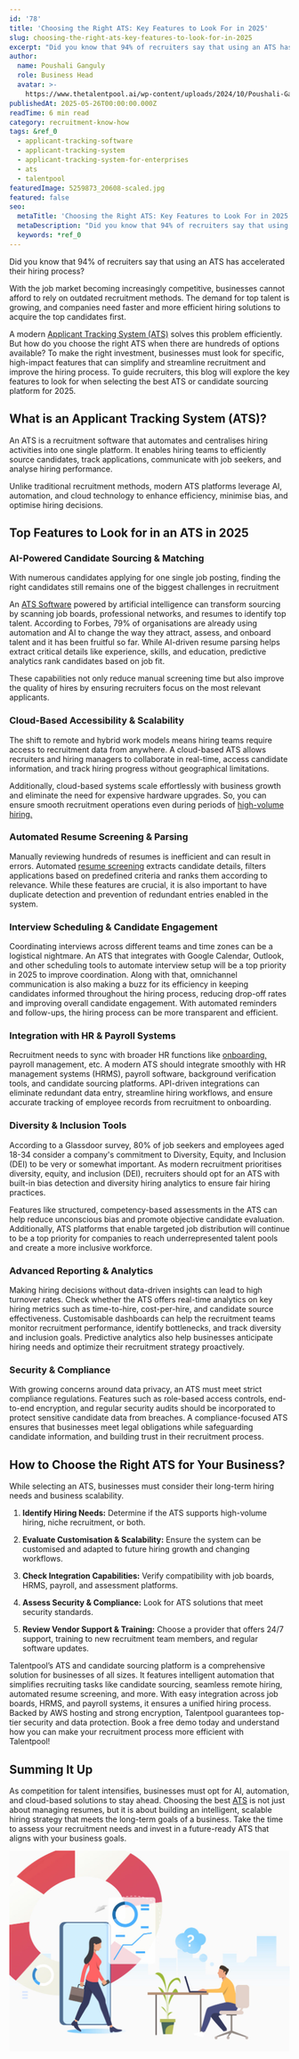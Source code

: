 ```yaml
---
id: '78'
title: 'Choosing the Right ATS: Key Features to Look For in 2025'
slug: choosing-the-right-ats-key-features-to-look-for-in-2025
excerpt: "Did you know that 94% of recruiters say that using an ATS has accelerated their hiring process?\_\n\nWith the job market becoming increasingly competitive, businesses cannot afford to rely on outdated r..."
author:
  name: Poushali Ganguly
  role: Business Head
  avatar: >-
    https://www.thetalentpool.ai/wp-content/uploads/2024/10/Poushali-Gangulyimage.webp
publishedAt: 2025-05-26T00:00:00.000Z
readTime: 6 min read
category: recruitment-know-how
tags: &ref_0
  - applicant-tracking-software
  - applicant-tracking-system
  - applicant-tracking-system-for-enterprises
  - ats
  - talentpool
featuredImage: 5259873_20608-scaled.jpg
featured: false
seo:
  metaTitle: 'Choosing the Right ATS: Key Features to Look For in 2025'
  metaDescription: "Did you know that 94% of recruiters say that using an ATS has accelerated their hiring process?\_\n\nWith the job market becoming increasingly competitive, businesses cannot afford to rely on outdated r..."
  keywords: *ref_0
---
```


Did you know that 94% of recruiters say that using an ATS has accelerated their hiring process? 

With the job market becoming increasingly competitive, businesses cannot afford to rely on outdated recruitment methods. The demand for top talent is growing, and companies need faster and more efficient hiring solutions to acquire the top candidates first.  

A modern [Applicant Tracking System (ATS)](https://www.thetalentpool.ai/blogs/recruiters-guide-applicant-tracking-system-ats/) solves this problem efficiently. But how do you choose the right ATS when there are hundreds of options available? To make the right investment, businesses must look for specific, high-impact features that can simplify and streamline recruitment and improve the hiring process. To guide recruiters, this blog will explore the key features to look for when selecting the best ATS or candidate sourcing platform for 2025.   

## **What is an Applicant Tracking System (ATS)?**  

An ATS is a recruitment software that automates and centralises hiring activities into one single platform. It enables hiring teams to efficiently source candidates, track applications, communicate with job seekers, and analyse hiring performance.   

Unlike traditional recruitment methods, modern ATS platforms leverage AI, automation, and cloud technology to enhance efficiency, minimise bias, and optimise hiring decisions.  

## **Top Features to Look for in an ATS in 2025**  

### **AI-Powered Candidate Sourcing & Matching**  

With numerous candidates applying for one single job posting, finding the right candidates still remains one of the biggest challenges in recruitment   

An [ATS Software](https://www.thetalentpool.ai/blogs/is-ats-software-the-key-to-efficient-recruitment/) powered by artificial intelligence can transform sourcing by scanning job boards, professional networks, and resumes to identify top talent. According to Forbes, 79% of organisations are already using automation and AI to change the way they attract, assess, and onboard talent and it has been fruitful so far. While AI-driven resume parsing helps extract critical details like experience, skills, and education, predictive analytics rank candidates based on job fit.   

These capabilities not only reduce manual screening time but also improve the quality of hires by ensuring recruiters focus on the most relevant applicants.  

### **Cloud-Based Accessibility & Scalability**  

The shift to remote and hybrid work models means hiring teams require access to recruitment data from anywhere. A cloud-based ATS allows recruiters and hiring managers to collaborate in real-time, access candidate information, and track hiring progress without geographical limitations.   

Additionally, cloud-based systems scale effortlessly with business growth and eliminate the need for expensive hardware upgrades. So, you can ensure smooth recruitment operations even during periods of [high-volume hiring.](https://www.thetalentpool.ai/blogs/what-is-high-volume-hiring-top-strategies-to-survive-high-volume-hiring/)  

### **Automated Resume Screening & Parsing**  

Manually reviewing hundreds of resumes is inefficient and can result in errors. Automated [resume screening](https://www.thetalentpool.ai/blogs/resume-screening-for-precise-hiring-a-guide-for-recruiters/) extracts candidate details, filters applications based on predefined criteria and ranks them according to relevance. While these features are crucial, it is also important to have duplicate detection and prevention of redundant entries enabled in the system.   

### **Interview Scheduling & Candidate Engagement**  

Coordinating interviews across different teams and time zones can be a logistical nightmare. An ATS that integrates with Google Calendar, Outlook, and other scheduling tools to automate interview setup will be a top priority in 2025 to improve coordination. Along with that, omnichannel communication is also making a buzz for its efficiency in keeping candidates informed throughout the hiring process, reducing drop-off rates and improving overall candidate engagement. With automated reminders and follow-ups, the hiring process can be more transparent and efficient.  

### **Integration with HR & Payroll Systems**  

Recruitment needs to sync with broader HR functions like [onboarding,](https://www.thetalentpool.ai/blogs/3-naukri-features-help-recruiters-boost-their-productivity/) payroll management, etc. A modern ATS should integrate smoothly with HR management systems (HRMS), payroll software, background verification tools, and candidate sourcing platforms. API-driven integrations can eliminate redundant data entry, streamline hiring workflows, and ensure accurate tracking of employee records from recruitment to onboarding.  

### **Diversity & Inclusion Tools**  

According to a Glassdoor survey, 80% of job seekers and employees aged 18-34 consider a company's commitment to Diversity, Equity, and Inclusion (DEI) to be very or somewhat important. As modern recruitment prioritises diversity, equity, and inclusion (DEI), recruiters should opt for an ATS with built-in bias detection and diversity hiring analytics to ensure fair hiring practices.   

Features like structured, competency-based assessments in the ATS can help reduce unconscious bias and promote objective candidate evaluation. Additionally, ATS platforms that enable targeted job distribution will continue to be a top priority for companies to reach underrepresented talent pools and create a more inclusive workforce.  

### **Advanced Reporting & Analytics**  

Making hiring decisions without data-driven insights can lead to high turnover rates. Check whether the ATS offers real-time analytics on key hiring metrics such as time-to-hire, cost-per-hire, and candidate source effectiveness. Customisable dashboards can help the recruitment teams monitor recruitment performance, identify bottlenecks, and track diversity and inclusion goals. Predictive analytics also help businesses anticipate hiring needs and optimize their recruitment strategy proactively.  

### **Security & Compliance**  

With growing concerns around data privacy, an ATS must meet strict compliance regulations. Features such as role-based access controls, end-to-end encryption, and regular security audits should be incorporated to protect sensitive candidate data from breaches. A compliance-focused ATS ensures that businesses meet legal obligations while safeguarding candidate information, and building trust in their recruitment process.  

## **How to Choose the Right ATS for Your Business?**

While selecting an ATS, businesses must consider their long-term hiring needs and business scalability.  

1. **Identify Hiring Needs:** Determine if the ATS supports high-volume hiring, niche recruitment, or both.  

2. **Evaluate Customisation & Scalability:** Ensure the system can be customised and adapted to future hiring growth and changing workflows.  

3. **Check Integration Capabilities:** Verify compatibility with job boards, HRMS, payroll, and assessment platforms.  

4. **Assess Security & Compliance:** Look for ATS solutions that meet security standards.  

5. **Review Vendor Support & Training:** Choose a provider that offers 24/7 support, training to new recruitment team members, and regular software updates.  

Talentpool’s ATS and candidate sourcing platform is a comprehensive solution for businesses of all sizes. It features intelligent automation that simplifies recruiting tasks like candidate sourcing, seamless remote hiring, automated resume screening, and more. With easy integration across job boards, HRMS, and payroll systems, it ensures a unified hiring process. Backed by AWS hosting and strong encryption, Talentpool guarantees top-tier security and data protection. Book a free demo today and understand how you can make your recruitment process more efficient with Talentpool!  

## **Summing It Up**  

As competition for talent intensifies, businesses must opt for AI, automation, and cloud-based solutions to stay ahead. Choosing the best [ATS](https://www.thetalentpool.ai/blogs/the-future-of-applicant-tracking-systems-ats/) is not just about managing resumes, but it is about building an intelligent, scalable hiring strategy that meets the long-term goals of a business. Take the time to assess your recruitment needs and invest in a future-ready ATS that aligns with your business goals. 

![](images/5259873_20608-1024x731.jpg)
